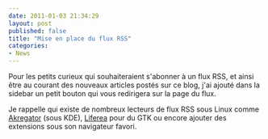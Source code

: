 ```yaml
---
date: 2011-01-03 21:34:29
layout: post
published: false
title: "Mise en place du flux RSS"
categories:
- News
---
```


Pour les petits curieux qui souhaiteraient s'abonner à un flux RSS, et ainsi être au courant des nouveaux articles postés sur ce blog, j'ai ajouté dans la sidebar un petit bouton qui vous redirigera sur la page du flux.

Je rappelle qui existe de nombreux lecteurs de flux RSS sous Linux comme [Akregator](http://fr.wikipedia.org/wiki/Akregator) (sous KDE), [Liferea](http://fr.wikipedia.org/wiki/Liferea) pour du GTK ou encore ajouter des extensions sous son navigateur favori.
